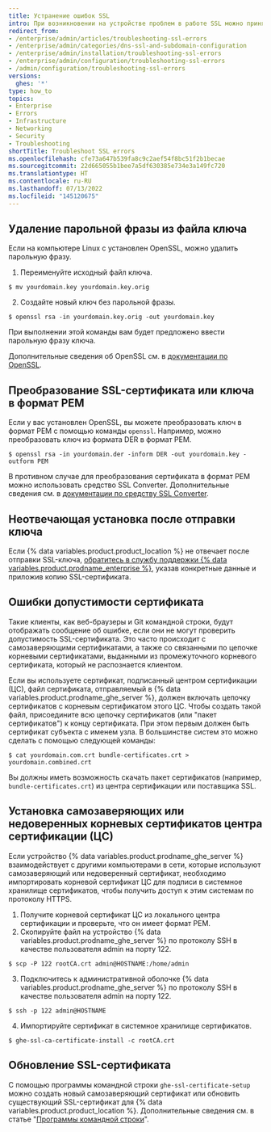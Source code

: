 ```yaml
---
title: Устранение ошибок SSL
intro: При возникновении на устройстве проблем в работе SSL можно принять меры для их устранения.
redirect_from:
- /enterprise/admin/articles/troubleshooting-ssl-errors
- /enterprise/admin/categories/dns-ssl-and-subdomain-configuration
- /enterprise/admin/installation/troubleshooting-ssl-errors
- /enterprise/admin/configuration/troubleshooting-ssl-errors
- /admin/configuration/troubleshooting-ssl-errors
versions:
  ghes: '*'
type: how_to
topics:
- Enterprise
- Errors
- Infrastructure
- Networking
- Security
- Troubleshooting
shortTitle: Troubleshoot SSL errors
ms.openlocfilehash: cfe73a647b539fa8c9c2aef54f8bc51f2b1becae
ms.sourcegitcommit: 22d665055b1bee7a5df630385e734e3a149fc720
ms.translationtype: HT
ms.contentlocale: ru-RU
ms.lasthandoff: 07/13/2022
ms.locfileid: "145120675"
---
```

## <a name="removing-the-passphrase-from-your-key-file"></a>Удаление парольной фразы из файла ключа

Если на компьютере Linux с установлен OpenSSL, можно удалить парольную фразу.

1. Переименуйте исходный файл ключа.
  ```shell
  $ mv yourdomain.key yourdomain.key.orig
  ```
2. Создайте новый ключ без парольной фразы.
  ```shell
  $ openssl rsa -in yourdomain.key.orig -out yourdomain.key
  ```

При выполнении этой команды вам будет предложено ввести парольную фразу ключа.

Дополнительные сведения об OpenSSL см. в [документации по OpenSSL](https://www.openssl.org/docs/).

## <a name="converting-your-ssl-certificate-or-key-into-pem-format"></a>Преобразование SSL-сертификата или ключа в формат PEM

Если у вас установлен OpenSSL, вы можете преобразовать ключ в формат PEM с помощью команды `openssl`. Например, можно преобразовать ключ из формата DER в формат PEM.

```shell
$ openssl rsa -in yourdomain.der -inform DER -out yourdomain.key -outform PEM
```

В противном случае для преобразования сертификата в формат PEM можно использовать средство SSL Converter. Дополнительные сведения см. в [документации по средству SSL Converter](https://www.sslshopper.com/ssl-converter.html).

## <a name="unresponsive-installation-after-uploading-a-key"></a>Неотвечающая установка после отправки ключа

Если {% data variables.product.product_location %} не отвечает после отправки SSL-ключа, [обратитесь в службу поддержки {% data variables.product.prodname_enterprise %}](https://enterprise.github.com/support), указав конкретные данные и приложив копию SSL-сертификата.

## <a name="certificate-validity-errors"></a>Ошибки допустимости сертификата

Такие клиенты, как веб-браузеры и Git командной строки, будут отображать сообщение об ошибке, если они не могут проверить допустимость SSL-сертификата. Это часто происходит с самозаверяющими сертификатами, а также со связанными по цепочке корневыми сертификатами, выданными из промежуточного корневого сертификата, который не распознается клиентом.

Если вы используете сертификат, подписанный центром сертификации (ЦС), файл сертификата, отправляемый в {% data variables.product.prodname_ghe_server %}, должен включать цепочку сертификатов с корневым сертификатом этого ЦС. Чтобы создать такой файл, присоедините всю цепочку сертификатов (или "пакет сертификатов") к концу сертификата. При этом первым должен быть сертификат субъекта с именем узла. В большинстве систем это можно сделать с помощью следующей команды:

```shell
$ cat yourdomain.com.crt bundle-certificates.crt > yourdomain.combined.crt
```

Вы должны иметь возможность скачать пакет сертификатов (например, `bundle-certificates.crt`) из центра сертификации или поставщика SSL.

## <a name="installing-self-signed-or-untrusted-certificate-authority-ca-root-certificates"></a>Установка самозаверяющих или недоверенных корневых сертификатов центра сертификации (ЦС)

Если устройство {% data variables.product.prodname_ghe_server %} взаимодействует с другими компьютерами в сети, которые используют самозаверяющий или недоверенный сертификат, необходимо импортировать корневой сертификат ЦС для подписи в системное хранилище сертификатов, чтобы получить доступ к этим системам по протоколу HTTPS.

1. Получите корневой сертификат ЦС из локального центра сертификации и проверьте, что он имеет формат PEM.
2. Скопируйте файл на устройство {% data variables.product.prodname_ghe_server %} по протоколу SSH в качестве пользователя admin на порту 122.
  ```shell
  $ scp -P 122 rootCA.crt admin@HOSTNAME:/home/admin
  ```
3. Подключитесь к административной оболочке {% data variables.product.prodname_ghe_server %} по протоколу SSH в качестве пользователя admin на порту 122.
  ```shell
  $ ssh -p 122 admin@HOSTNAME
  ```
4. Импортируйте сертификат в системное хранилище сертификатов.
  ```shell
  $ ghe-ssl-ca-certificate-install -c rootCA.crt
  ```

## <a name="updating-an-ssl-certificate"></a>Обновление SSL-сертификата

С помощью программы командной строки `ghe-ssl-certificate-setup` можно создать новый самозаверяющий сертификат или обновить существующий SSL-сертификат для {% data variables.product.product_location %}. Дополнительные сведения см. в статье "[Программы командной строки](/admin/configuration/configuring-your-enterprise/command-line-utilities#ghe-ssl-ca-certificate-setup)".
